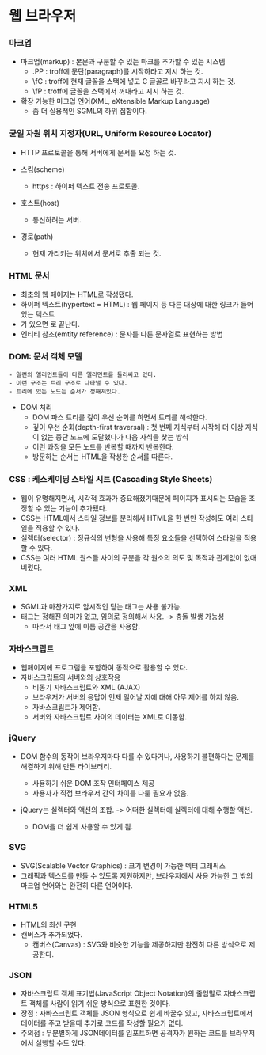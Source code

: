 # 웹 브라우저

### 마크업  
- 마크업(markup) : 본문과 구분할 수 있는 마크를 추가할 수 있는 시스템  
    - .PP : troff에 문단(paragraph)를 시작하라고 지시 하는 것.
    - \fC : troff에 현재 글꼴을 스택에 넣고 C 글꼴로 바꾸라고 지시 하는 것.
    - \fP : troff에 글꼴을 스택에서 꺼내라고 지시 하는 것.
- 확장 가능한 마크업 언어(XML, eXtensible Markup Language)
    - 좀 더 실용적인 SGML의 하위 집합이다.

### 균일 자원 위치 지정자(URL, Uniform Resource Locator)
- HTTP 프로토콜을 통해 서버에게 문서를 요청 하는 것.

- 스킴(scheme)
    - https : 하이퍼 텍스트 전송 프로토콜.
- 호스트(host)
    - 통신하려는 서버.
- 경로(path)
    - 현재 가리키는 위치에서 문서로 추출 되는 것.

### HTML 문서
- 최초의 웹 페이지는 HTML로 작성됐다.
- 하이퍼 텍스트(hypertext = HTML) : 웹 페이지 등 다른 대상에 대한 링크가 들어 있는 텍스트
- <word> 가 있으면 </word> 로 끝난다.
- 엔티티 참조(emtity reference) : 문자를 다른 문자열로 표현하는 방법

### DOM: 문서 객체 모델
    - 일련의 엘리먼트들이 다른 엘리먼트를 둘러싸고 있다.
    - 이런 구조는 트리 구조로 나타낼 수 있다.
    - 트리에 있는 노드는 순서가 정해져있다.

- DOM 처리
    - DOM 파스 트리를 깊이 우선 순회를 하면서 트리를 해석한다.
     - 깊이 우선 순회(depth-first traversal) : 첫 번째 자식부터 시작해 더 이상 자식이 없는 종단 노드에 도달했다가 다음 자식을 찾는 방식
    - 이런 과정을 모든 노드를 반복할 때까지 반복한다.
    - 방문하는 순서는 HTML을 작성한 순서를 따른다.

### CSS : 케스케이딩 스타일 시트 (Cascading Style Sheets)
- 웹이 유명해지면서, 시각적 효과가 중요해졌기때문에 페이지가 표시되는 모습을 조정할 수 있는 기능이 추가됐다.
- CSS는 HTML에서 스타일 정보를 분리해서 HTML을 한 번만 작성해도 여러 스타일을 적용할 수 있다.
- 실렉터(selector) : 정규식의 변형을 사용해 특정 요소들을 선택하여 스타일을 적용할 수 있다.
- CSS는 여러 HTML 원소들 사이의 구분을 각 원소의 의도 및 목적과 관계없이 없애버렸다.

### XML
- SGML과 마찬가지로 암시적인 닫는 태그는 사용 불가능.
- 태그는 정해진 의미가 없고, 임의로 정의해서 사용. -> 충돌 발생 가능성
    - 따라서 태그 앞에 이름 공간을 사용함.

### 자바스크립트
- 웹페이지에 프로그램을 포함하여 동적으로 활용할 수 있다.
- 자바스크립트의 서버와의 상호작용
     - 비동기 자바스크립트와 XML (AJAX)
     - 브라우저가 서버의 응답이 언제 일어날 지에 대해 아무 제어를 하지 않음.
     - 자바스크립트가 제어함.
     - 서버와 자바스크립트 사이의 데이터는 XML로 이동함.

### jQuery
- DOM 함수의 동작이 브라우저마다 다를 수 있다거나, 사용하기 불편하다는 문제를 해결하기 위해 만든 라이브러리.
    - 사용하기 쉬운 DOM 조작 인터페이스 제공
    - 사용자가 직접 브라우저 간의 차이를 다룰 필요가 없음.

- jQuery는 실렉터와 액션의 조합. -> 어떠한 실렉터에 실렉터에 대해 수행할 액션.
    - DOM을 더 쉽게 사용할 수 있게 됨.

### SVG
- SVG(Scalable Vector Graphics) : 크기 변경이 가능한 벡터 그래픽스
- 그래픽과 텍스트를 만들 수 있도록 지원하지만, 브라우저에서 사용 가능한 그 밖의 마크업 언어와는 완전히 다른 언어이다.

### HTML5
- HTML의 최신 구현
- 캔버스가 추가되었다.
    - 캔버스(Canvas) : SVG와 비슷한 기능을 제공하지만 완전히 다른 방식으로 제공한다.

### JSON
- 자바스크립트 객체 표기법(JavaScript Object Notation)의 줄임말로 자바스크립트 객체를 사람이 읽기 쉬운 방식으로 표현한 것이다.
- 장점 : 자바스크립트 객체를 JSON 형식으로 쉽게 바꿀수 있고, 자바스크립트에서 데이터를 주고 받을때 추가로 코드를 작성할 필요가 없다.
- 주의점 : 무분별하게 JSON데이터를 임포트하면 공격자가 원하는 코드를 브라우저에서 실행할 수도 있다.
